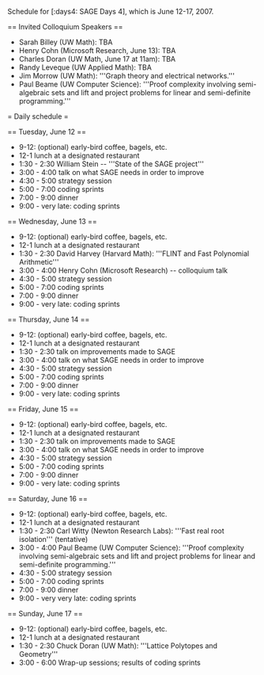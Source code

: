 Schedule for [:days4: SAGE Days 4], which is June 12-17, 2007.

== Invited Colloquium Speakers ==
 * Sarah Billey (UW Math): TBA
 * Henry Cohn (Microsoft Research, June 13): TBA
 * Charles Doran (UW Math, June 17 at 11am): TBA
 * Randy Leveque (UW Applied Math): TBA
 * Jim Morrow (UW Math): '''Graph theory and electrical networks.'''
 * Paul Beame (UW Computer Science): '''Proof complexity involving semi-algebraic sets and lift and project problems for linear and semi-definite programming.'''

= Daily schedule =

== Tuesday, June 12 ==

 * 9-12: (optional) early-bird coffee, bagels, etc.
 * 12-1 lunch at a designated restaurant
 * 1:30 - 2:30 William Stein -- '''State of the SAGE project'''
 * 3:00 - 4:00 talk on what SAGE needs in order to improve
 * 4:30 - 5:00 strategy session
 * 5:00 - 7:00 coding sprints
 * 7:00 - 9:00 dinner
 * 9:00 - very late:  coding sprints

== Wednesday, June 13 ==

 * 9-12: (optional) early-bird coffee, bagels, etc.
 * 12-1 lunch at a designated restaurant
 * 1:30 - 2:30 David Harvey (Harvard Math): '''FLINT and Fast Polynomial Arithmetic'''
 * 3:00 - 4:00 Henry Cohn (Microsoft Research) -- colloquium talk
 * 4:30 - 5:00 strategy session
 * 5:00 - 7:00 coding sprints
 * 7:00 - 9:00 dinner
 * 9:00 - very late:  coding sprints

== Thursday, June 14 ==

 * 9-12: (optional) early-bird coffee, bagels, etc.
 * 12-1 lunch at a designated restaurant
 * 1:30 - 2:30 talk on improvements made to SAGE
 * 3:00 - 4:00 talk on what SAGE needs in order to improve
 * 4:30 - 5:00 strategy session
 * 5:00 - 7:00 coding sprints
 * 7:00 - 9:00 dinner
 * 9:00 - very late:  coding sprints

== Friday, June 15 ==

 * 9-12: (optional) early-bird coffee, bagels, etc.
 * 12-1 lunch at a designated restaurant
 * 1:30 - 2:30 talk on improvements made to SAGE
 * 3:00 - 4:00 talk on what SAGE needs in order to improve
 * 4:30 - 5:00 strategy session
 * 5:00 - 7:00 coding sprints
 * 7:00 - 9:00 dinner
 * 9:00 - very late:  coding sprints

== Saturday, June 16 ==

 * 9-12: (optional) early-bird coffee, bagels, etc.
 * 12-1 lunch at a designated restaurant
 * 1:30 - 2:30  Carl Witty (Newton Research Labs): '''Fast real root isolation''' (tentative)
 * 3:00 - 4:00  Paul Beame (UW Computer Science): '''Proof complexity involving semi-algebraic sets and lift and project problems for linear and semi-definite programming.'''
 * 4:30 - 5:00 strategy session
 * 5:00 - 7:00 coding sprints
 * 7:00 - 9:00 dinner
 * 9:00 - very very late:  coding sprints

== Sunday, June 17 ==

 * 9-12: (optional) early-bird coffee, bagels, etc.
 * 12-1 lunch at a designated restaurant
 * 1:30 - 2:30 Chuck Doran (UW Math): '''Lattice Polytopes and Geometry'''
 * 3:00 - 6:00 Wrap-up sessions; results of coding sprints
 
